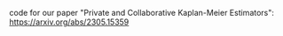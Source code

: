 code for our paper "Private and Collaborative Kaplan-Meier Estimators": https://arxiv.org/abs/2305.15359
